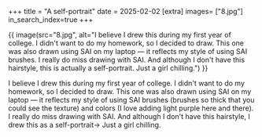 +++
title = "A self-portrait"
date = 2025-02-02
[extra]
images= ["8.jpg"]
in_search_index=true
+++


{{ image(src="8.jpg", alt="I believe I drew this during my first year of college. I didn't want to do my homework, so I decided to draw. This one was also drawn using SAI on my laptop — it reflects my style of using SAI brushes. I really do miss drawing with SAI. And although I don't have this hairstyle, this is actually a self-portrait. Just a girl chilling.") }}

I believe I drew this during my first year of college. I didn't want to do my homework, so I decided to draw. This one was also drawn using SAI on my laptop — it reflects my style of using SAI brushes (brushes so thick that you could see the texture) and colors (I love adding light purple here and there). I really do miss drawing with SAI. And although I don't have this hairstyle, I drew this as a self-portrait-> Just a girl chilling.